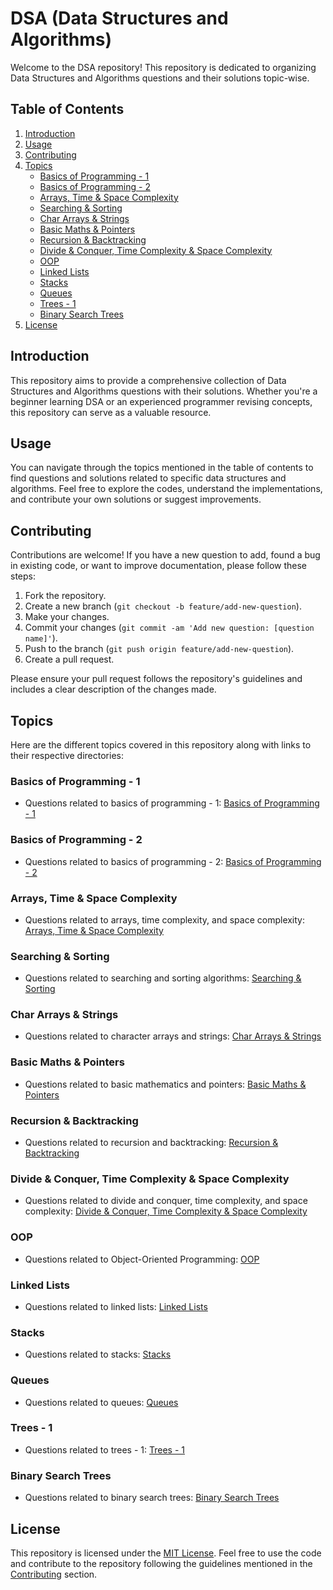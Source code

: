 # DSA (Data Structures and Algorithms)

Welcome to the DSA repository! This repository is dedicated to organizing Data Structures and Algorithms questions and their solutions topic-wise.

## Table of Contents

1. [Introduction](#introduction)
2. [Usage](#usage)
3. [Contributing](#contributing)
4. [Topics](#topics)
    - [Basics of Programming - 1](#basics-of-programming---1)
    - [Basics of Programming - 2](#basics-of-programming---2)
    - [Arrays, Time & Space Complexity](#arrays-time--space-complexity)
    - [Searching & Sorting](#searching--sorting)
    - [Char Arrays & Strings](#char-arrays--strings)
    - [Basic Maths & Pointers](#basic-maths--pointers)
    - [Recursion & Backtracking](#recursion--backtracking)
    - [Divide & Conquer, Time Complexity & Space Complexity](#divide--conquer-time-complexity--space-complexity)
    - [OOP](#oop)
    - [Linked Lists](#linked-lists)
    - [Stacks](#stacks)
    - [Queues](#queues)
    - [Trees - 1](#trees---1)
    - [Binary Search Trees](#binary-search-trees)
5. [License](#license)

## Introduction

This repository aims to provide a comprehensive collection of Data Structures and Algorithms questions with their solutions. Whether you're a beginner learning DSA or an experienced programmer revising concepts, this repository can serve as a valuable resource.

## Usage

You can navigate through the topics mentioned in the table of contents to find questions and solutions related to specific data structures and algorithms. Feel free to explore the codes, understand the implementations, and contribute your own solutions or suggest improvements.

## Contributing

Contributions are welcome! If you have a new question to add, found a bug in existing code, or want to improve documentation, please follow these steps:

1. Fork the repository.
2. Create a new branch (`git checkout -b feature/add-new-question`).
3. Make your changes.
4. Commit your changes (`git commit -am 'Add new question: [question name]'`).
5. Push to the branch (`git push origin feature/add-new-question`).
6. Create a pull request.

Please ensure your pull request follows the repository's guidelines and includes a clear description of the changes made.

## Topics

Here are the different topics covered in this repository along with links to their respective directories:

### Basics of Programming - 1

- Questions related to basics of programming - 1: [Basics of Programming - 1](https://github.com/realharshgautam/DSA/tree/main/1.%20Basics%20of%20Programming%20-%201)

### Basics of Programming - 2

- Questions related to basics of programming - 2: [Basics of Programming - 2](https://github.com/realharshgautam/DSA/tree/main/2.%20Basics%20of%20Programming%20-%202)

### Arrays, Time & Space Complexity

- Questions related to arrays, time complexity, and space complexity: [Arrays, Time & Space Complexity](https://github.com/realharshgautam/DSA/tree/main/3.%20Arrays%2C%20Time%20%26%20Space%20Complexity)

### Searching & Sorting

- Questions related to searching and sorting algorithms: [Searching & Sorting](https://github.com/realharshgautam/DSA/tree/main/4.%20Searching%20%26%20Sorting)

### Char Arrays & Strings

- Questions related to character arrays and strings: [Char Arrays & Strings](https://github.com/realharshgautam/DSA/tree/main/5.%20Char%20Arrays%20%26%20Strings)

### Basic Maths & Pointers

- Questions related to basic mathematics and pointers: [Basic Maths & Pointers](https://github.com/realharshgautam/DSA/tree/main/6.%20Basic%20Maths%20%26%20Pointers)

### Recursion & Backtracking

- Questions related to recursion and backtracking: [Recursion & Backtracking](https://github.com/realharshgautam/DSA/tree/main/7.%20Recursion%20%26%20Backtracking)

### Divide & Conquer, Time Complexity & Space Complexity

- Questions related to divide and conquer, time complexity, and space complexity: [Divide & Conquer, Time Complexity & Space Complexity](https://github.com/realharshgautam/DSA/tree/main/8.%20Divide%20%26%20Conquer%2C%20Time%20Complexity%20%26%20Space%20Complexity)

### OOP

- Questions related to Object-Oriented Programming: [OOP](https://github.com/realharshgautam/DSA/tree/main/9.%20OOPs)

### Linked Lists

- Questions related to linked lists: [Linked Lists](https://github.com/realharshgautam/DSA/tree/main/10.%20Linked%20Lists)

### Stacks

- Questions related to stacks: [Stacks](https://github.com/realharshgautam/DSA/tree/main/11.%20Stacks)

### Queues

- Questions related to queues: [Queues](https://github.com/realharshgautam/DSA/tree/main/12.%20Queues)

### Trees - 1

- Questions related to trees - 1: [Trees - 1](https://github.com/realharshgautam/DSA/tree/main/13.%20Trees%20-%201)

### Binary Search Trees

- Questions related to binary search trees: [Binary Search Trees](https://github.com/realharshgautam/DSA/tree/main/14.%20Binary%20Search%20Trees)

## License

This repository is licensed under the [MIT License](LICENSE). Feel free to use the code and contribute to the repository following the guidelines mentioned in the [Contributing](#contributing) section.

